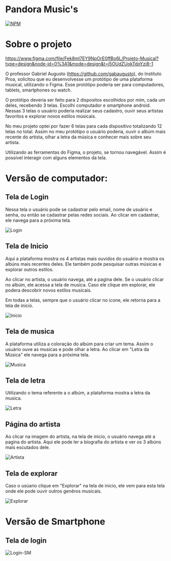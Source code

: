 # Pandora Music's
[![NPM](https://img.shields.io/npm/l/react)](https://github.com/RafaelLima07/PROA-ProjetoMusical-Pandora-Musics/blob/main/LICENSE)

# Sobre o projeto

https://www.figma.com/file/Fek8ml7EY9NpOrE0ffBo6L/Projeto-Musical?type=design&node-id=0%3A1&mode=design&t=j5OUdZUokTdoYzi8-1

O professor Gabriel Augusto (https://github.com/gabaugusto), do Instituto Proa, solicitou que eu desenvolvesse um protótipo de uma plataforma musical, utilizando o Figma. Esse protótipo poderia ser para computadores, tablets, smartphones ou watch.

O protótipo deveria ser feito para 2 dispositos escolhidos por mim, cada um deles, recebendo 3 telas. Escolhi computador e smartphone android. Nessas 3 telas o usuário poderia realizar seus cadastro, ouvir seus artistas favoritos e explorar novos estilos músicais.

No meu projeto optei por fazer 6 telas para cada dispositivo totalizando 12 telas no total. Assim no meu protótipo o usuário poderia, ouvir o albúm mais recente do artista, olhar a letra da música e conhecer mais sobre seu artista.

Utilizando as ferramentas do Figma, o projeto, se tornou navegável. Assim é possível interagir com alguns elementos da tela.

# Versão de computador:

## Tela de Login 

Nessa tela o usuário pode se cadastrar pelo email, nome de usuário e senha, ou então se cadastrar pelas redes sociais. Ao clicar em cadastrar, ele navega para a próxima tela. 

![Login](https://github.com/RafaelLima07/PROA-ProjetoMusical-Pandora-Musics/blob/main/Assets/Login.png)

## Tela de Inicio 

Aqui a plataforma mostra os 4 artistas mais ouvidos do usuário e mostra os albúns mais recentes deles. Ele também pode pesquisar outras músicas e explorar outros estilos. 

Ao clicar no artista, o usuário navega, até a pagina dele. Se o usuário clicar no albúm, ele acessa a tela de musica. Caso ele clique em explorar, ele podera descobrir novos estilos musicais.

Em todas a telas, sempre que o usuário clicar no icone, ele retorna para a tela de inicio.

![Inicio](https://github.com/RafaelLima07/PROA-ProjetoMusical-Pandora-Musics/blob/main/Assets/In%C3%ADcio.png)

## Tela de musica 

A plataforma utiliza a coloração do albúm para criar um tema. Assim o usuário ouve as musicas e pode olhar a letra. Ao clicar em "Letra da Música" ele navega para a próxima tela.

![Musica](https://github.com/RafaelLima07/PROA-ProjetoMusical-Pandora-Musics/blob/main/Assets/M%C3%BAsica.png)

## Tela de letra 

Utilizando o tema referente a o albúm, a plataforma mostra a letra da musica.

![Letra](https://github.com/RafaelLima07/PROA-ProjetoMusical-Pandora-Musics/blob/main/Assets/Letra.png)

## Página do artista 

Ao clicar na imagem do artista, na tela de inicio, o usuário navega até a pagina do artista. Aqui ele pode ler a biografia do artista e ver os 3 albúns mais escutados dele.

![Artista](https://github.com/RafaelLima07/PROA-ProjetoMusical-Pandora-Musics/blob/main/Assets/Artista.png)

## Tela de explorar 

Caso o usúario clique em "Explorar" na tela de inicio, ele vem para esta tela onde ele pode ouvir outros genêros musicais.

![Explorar](https://github.com/RafaelLima07/PROA-ProjetoMusical-Pandora-Musics/blob/main/Assets/Explorar.png)

# Versão de Smartphone

## Tela de login

![Login-SM]()
